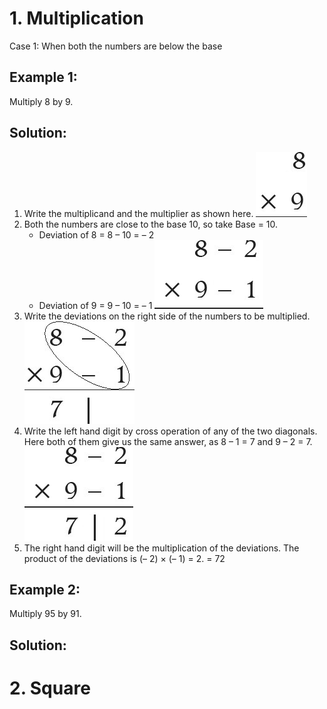 # 1. Multiplication
Case 1: When both the numbers are below the base

## Example 1:

Multiply 8 by 9.

## Solution:

1. Write the multiplicand and the multiplier as shown here.
   ![Alt text](../Assets/VEDIC_MATHEMATICS/IMG-041.png)
2. Both the numbers are close to the base 10, so take Base = 10.
   - Deviation of 8 = 8 – 10 = – 2
   - Deviation of 9 = 9 – 10 = – 1
     ![Alt text](../Assets/VEDIC_MATHEMATICS/IMG-042.png)
3. Write the deviations on the right side of the numbers to be multiplied.
   ![Alt text](../Assets/VEDIC_MATHEMATICS/IMG-043.png)
4. Write the left hand digit by cross operation of any of the two diagonals. Here both of them give us the same answer, as 8 – 1 = 7 and 9 – 2 = 7.
   ![Alt text](../Assets/VEDIC_MATHEMATICS/IMG-044.png)
5. The right hand digit will be the multiplication of the deviations. The product of the deviations is (– 2) × (– 1) = 2.
   = 72

## Example 2:

Multiply 95 by 91.

## Solution:

# 2. Square
